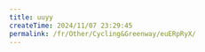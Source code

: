 ```yaml
---
title: uuyy
createTime: 2024/11/07 23:29:45
permalink: /fr/Other/Cycling&Greenway/euERpRyX/
---
```


